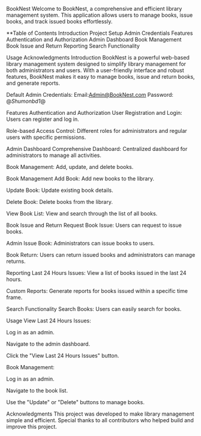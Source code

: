 BookNest
Welcome to BookNest, a comprehensive and efficient library management system. This application allows users to manage books, issue books, and track issued books effortlessly.

**Table of Contents
Introduction
Project Setup
Admin Credentials
Features
Authentication and Authorization
Admin Dashboard
Book Management
Book Issue and Return
Reporting
Search Functionality


Usage
Acknowledgments
Introduction
BookNest is a powerful web-based library management system designed to simplify library management for both administrators and users. With a user-friendly interface and robust features, BookNest makes it easy to manage books, issue and return books, and generate reports.


Default Admin Credentials:
Email:Admin@BookNest.com
Password: @*Shumonbd1*@ 

Features
Authentication and Authorization
User Registration and Login: Users can register and log in.

Role-based Access Control: Different roles for administrators and regular users with specific permissions.

Admin Dashboard
Comprehensive Dashboard: Centralized dashboard for administrators to manage all activities.

Book Management: Add, update, and delete books.

Book Management
Add Book: Add new books to the library.

Update Book: Update existing book details.

Delete Book: Delete books from the library.

View Book List: View and search through the list of all books.

Book Issue and Return
Request Book Issue: Users can request to issue books.

Admin Issue Book: Administrators can issue books to users.

Book Return: Users can return issued books and administrators can manage returns.

Reporting
Last 24 Hours Issues: View a list of books issued in the last 24 hours.

Custom Reports: Generate reports for books issued within a specific time frame.

Search Functionality
Search Books: Users can easily search for books.

Usage
View Last 24 Hours Issues:

Log in as an admin.

Navigate to the admin dashboard.

Click the "View Last 24 Hours Issues" button.

Book Management:

Log in as an admin.

Navigate to the book list.

Use the "Update" or "Delete" buttons to manage books.

Acknowledgments
This project was developed to make library management simple and efficient. Special thanks to all contributors who helped build and improve this project.
